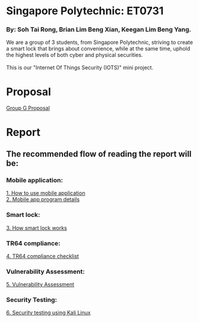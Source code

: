 # Singapore Polytechnic: ET0731
### By: Soh Tai Rong, Brian Lim Beng Xian, Keegan Lim Beng Yang. 

We are a group of 3 students, from Singapore Polytechnic, striving to create a smart lock that brings about convenience, while at the same time, uphold the highest levels of both cyber and physical securities.  
</br>This is our "Internet Of Things Security (IOTS)" mini project. 

# Proposal 
<a href = "GrpG_ver1.pdf">Group G Proposal </a>

# Report 
## The recommended flow of reading the report will be:
### Mobile application:
<a href = "/1. Mobile Application/1_How_to_use_app.md">1. How to use mobile application</a></br>
<a href = "/1. Mobile Application/2_App_program_details.md">2. Mobile app program details</a></br>
### Smart lock:
<a href = "/2. Arduino Code/3_How_smart_lock_works.md">3. How smart lock works</a></br>
### TR64 compliance: 
<a href = "/3. TR64 Compliances/4_TR64_compliance_checklist.md">4. TR64 compliance checklist</a></br>
### Vulnerability Assessment:
<a href = "/4. Vulnerability Assessment/5_Vulnerability_assessment.md">5. Vulnerability Assessment</a></br>
### Security Testing:
<a href = "/5. Security Testing/6_Security_testing.md">6. Security testing using Kali Linux</a></br>
